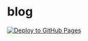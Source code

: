 # blog

[![Deploy to GitHub Pages](https://github.com/narumiruna/blog/actions/workflows/hugo.yml/badge.svg)](https://github.com/narumiruna/blog/actions/workflows/hugo.yml)

